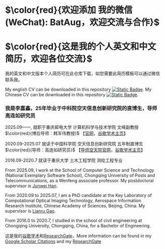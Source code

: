 
# $\color{red}{欢迎添加 我的微信(WeChat): BatAug，欢迎交流与合作}$
# $\color{red}{这是我的个人英文和中文简历，欢迎各位交流}$

我的英文和中文版本个人简历可在此仓库下载，如您需要此简历模板可以通过微信联系我。

My english CV can be downloaded in this repository [![Static Badge](https://img.shields.io/badge/PDF-Download-blue])](https://github.com/JiaxinLiCAS/My-Curriculum-Vitae-CV-/blob/main/CV_JiaxinLi_English.pdf).
My Chinese CV can be downloaded in this repository [![Static Badge](https://img.shields.io/badge/PDF-Download-blue])](https://github.com/JiaxinLiCAS/My-Curriculum-Vitae-CV-/blob/main/CV_JiaxinLi_Chinese.pdf).

### 我是李嘉鑫，25年毕业于中科院空天信息创新研究院的直博生，导师高连如研究员 ###

2025.09——, 就职于重庆邮电大学 计算机科学与技术学院 文峰副教授 $\color{red}{博后导师：韩军伟教授}$ 
【[官网](https://teacher.nwpu.edu.cn/hanjunwei.html)，[谷歌学术主页](https://scholar.google.com/citations?user=xrqsoesAAAAJ&hl=zh-CN&oi=ao)】

2020.09-2025.07 就读于中国科学院 空天信息创新研究院 五年制直博生 $\color{red}{导师：高连如研究员}$ 【[导师空天院官网](https://people.ucas.ac.cn/~gaolianru)，[谷歌学术主页](https://scholar.google.com/citations?user=La-8gLMAAAAJ&hl=zh-CN)】

2016.09-2020.7 就读于重庆大学 土木工程学院 测绘工程专业

From 2025.09, I work at the School of Computer Science and Technology (National Exemplary Software School), Chongqing University of Posts and Telecommunications, as a Wenfeng associate professor.
My postdoctoral supervisor is [Junwei Han](https://scholar.google.com/citations?user=La-8gLMAAAAJ&hl=zh-CN).

From 2020.09 to 2025.07, I am a PhD candidate at the Key Laboratory of Computational Optical Imaging Technology, Aerospace Information Research Institute, Chinese Academy of Sciences, Beijing, China.
My supervisor is [Lianru Gao](https://scholar.google.com/citations?user=La-8gLMAAAAJ&hl=zh-CN).

From 2016.0 to 2020.7, I studied in the school of civil engineering at Chongqing University, Chongqing, China, for a Bachelor of Engineering.

这是我的[谷歌学术](https://scholar.google.com/citations?user=aSPDpmgAAAAJ&hl=zh-CN)和[ResearchGate](https://www.researchgate.net/profile/Jiaxin-Li-lijiaxin?ev=hdr_xprf)，More information can be found in my [Google Scholar Citations](https://scholar.google.com/citations?user=aSPDpmgAAAAJ&hl=zh-CN) and my [ResearchGate](https://www.researchgate.net/profile/Jiaxin-Li-lijiaxin?ev=hdr_xprf)
